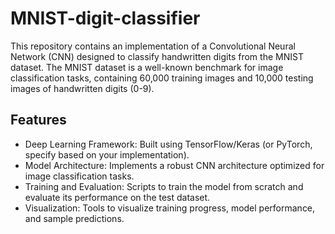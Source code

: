 # MNIST-digit-classifier
This repository contains an implementation of a Convolutional Neural Network (CNN) designed to classify handwritten digits from the MNIST dataset. The MNIST dataset is a well-known benchmark for image classification tasks, containing 60,000 training images and 10,000 testing images of handwritten digits (0-9).

## Features
* Deep Learning Framework: Built using TensorFlow/Keras (or PyTorch, specify based on your implementation).
* Model Architecture: Implements a robust CNN architecture optimized for image classification tasks.
* Training and Evaluation: Scripts to train the model from scratch and evaluate its performance on the test dataset.
* Visualization: Tools to visualize training progress, model performance, and sample predictions.
